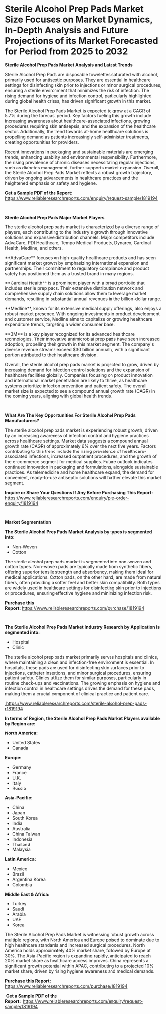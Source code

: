 <p><h1>Sterile Alcohol Prep Pads Market Size Focuses on Market Dynamics, In-Depth Analysis and Future Projections of its Market Forecasted for Period from 2025 to 2032</h1></p><p><strong>Sterile Alcohol Prep Pads Market Analysis and Latest Trends</strong></p>
<p><p>Sterile Alcohol Prep Pads are disposable towelettes saturated with alcohol, primarily used for antiseptic purposes. They are essential in healthcare settings for disinfecting skin prior to injections or minor surgical procedures, ensuring a sterile environment that minimizes the risk of infection. The rising demand for hygiene and infection control, particularly highlighted during global health crises, has driven significant growth in this market.</p><p>The Sterile Alcohol Prep Pads Market is expected to grow at a CAGR of 5.7% during the forecast period. Key factors fueling this growth include increasing awareness about healthcare-associated infections, growing procedures requiring skin antisepsis, and the expansion of the healthcare sector. Additionally, the trend towards at-home healthcare solutions is propelling demand as patients increasingly self-administer treatments, creating opportunities for providers.</p><p>Recent innovations in packaging and sustainable materials are emerging trends, enhancing usability and environmental responsibility. Furthermore, the rising prevalence of chronic diseases necessitating regular injections, such as diabetes management, further supports market expansion. Overall, the Sterile Alcohol Prep Pads Market reflects a robust growth trajectory, driven by ongoing advancements in healthcare practices and the heightened emphasis on safety and hygiene.</p></p>
<p><strong>Get a Sample PDF of the Report:&nbsp;</strong> <a href="https://www.reliableresearchreports.com/enquiry/request-sample/1819194?utm_campaign=3025&utm_medium=2&utm_source=Github&utm_content=ia&utm_term=13042025&utm_id=sterile-alcohol-prep-pads">https://www.reliableresearchreports.com/enquiry/request-sample/1819194</a></p>
<p>&nbsp;</p>
<p><strong>Sterile Alcohol Prep Pads Major Market Players</strong></p>
<p><p>The sterile alcohol prep pads market is characterized by a diverse range of players, each contributing to the industry's growth through innovative solutions and expansive distribution channels. Major competitors include AdvaCare, PDI Healthcare, Tempo Medical Products, Dynarex, Cardinal Health, Medline, and others.</p><p>**AdvaCare** focuses on high-quality healthcare products and has seen significant market growth by emphasizing international expansion and partnerships. Their commitment to regulatory compliance and product safety has positioned them as a trusted brand in many regions.</p><p>**Cardinal Health** is a prominent player with a broad portfolio that includes sterile prep pads. Their extensive distribution network and comprehensive supply chain solutions allow them to leverage market demands, resulting in substantial annual revenues in the billion-dollar range.</p><p>**Medline**, known for its extensive medical supply offerings, also enjoys a robust market presence. With ongoing investments in product development and customer service, Medline aims to capitalize on growing healthcare expenditure trends, targeting a wider consumer base.</p><p>**3M** is a key player recognized for its advanced healthcare technologies. Their innovative antimicrobial prep pads have seen increased adoption, propelling their growth in this market segment. The company's diverse revenue streams exceed $30 billion annually, with a significant portion attributed to their healthcare division.</p><p>Overall, the sterile alcohol prep pads market is projected to grow, driven by increasing demand for infection control solutions and the expansion of healthcare facilities globally. Companies focusing on product innovation and international market penetration are likely to thrive, as healthcare systems prioritize infection prevention and patient safety. The overall market size is expected to see a compound annual growth rate (CAGR) in the coming years, aligning with global health trends.</p></p>
<p>&nbsp;</p>
<p><strong>What Are The Key Opportunities For Sterile Alcohol Prep Pads Manufacturers?</strong></p>
<p><p>The sterile alcohol prep pads market is experiencing robust growth, driven by an increasing awareness of infection control and hygiene practices across healthcare settings. Market data suggests a compound annual growth rate (CAGR) of approximately 6% over the next five years. Factors contributing to this trend include the rising prevalence of healthcare-associated infections, increased outpatient procedures, and the growth of the e-commerce segment for medical supplies. Future outlook indicates continued innovation in packaging and formulations, alongside sustainable practices. As telemedicine and home healthcare expand, the demand for convenient, ready-to-use antiseptic solutions will further elevate this market segment.</p></p>
<p><strong>Inquire or Share Your Questions If Any Before Purchasing This Report:</strong> <a href="https://www.reliableresearchreports.com/enquiry/pre-order-enquiry/1819194?utm_campaign=3025&utm_medium=2&utm_source=Github&utm_content=ia&utm_term=13042025&utm_id=sterile-alcohol-prep-pads">https://www.reliableresearchreports.com/enquiry/pre-order-enquiry/1819194</a></p>
<p>&nbsp;</p>
<p><strong>Market Segmentation</strong></p>
<p><strong>The Sterile Alcohol Prep Pads Market Analysis by types is segmented into:</strong></p>
<p><ul><li>Non-Woven</li><li>Cotton</li></ul></p>
<p><p>The sterile alcohol prep pads market is segmented into non-woven and cotton types. Non-woven pads are typically made from synthetic fibers, offering superior tensile strength and absorbency, making them ideal for medical applications. Cotton pads, on the other hand, are made from natural fibers, often providing a softer feel and better skin compatibility. Both types are widely used in healthcare settings for disinfecting skin prior to injections or procedures, ensuring effective hygiene and minimizing infection risk.</p></p>
<p><strong>Purchase this Report:&nbsp;</strong><a href="https://www.reliableresearchreports.com/purchase/1819194?utm_campaign=3025&utm_medium=2&utm_source=Github&utm_content=ia&utm_term=13042025&utm_id=sterile-alcohol-prep-pads">https://www.reliableresearchreports.com/purchase/1819194</a></p>
<p>&nbsp;</p>
<p><strong>The Sterile Alcohol Prep Pads Market Industry Research by Application is segmented into:</strong></p>
<p><ul><li>Hospital</li><li>Clinic</li></ul></p>
<p><p>The sterile alcohol prep pads market primarily serves hospitals and clinics, where maintaining a clean and infection-free environment is essential. In hospitals, these pads are used for disinfecting skin surfaces prior to injections, catheter insertions, and minor surgical procedures, ensuring patient safety. Clinics utilize them for similar purposes, particularly in routine check-ups and vaccinations. The growing emphasis on hygiene and infection control in healthcare settings drives the demand for these pads, making them a crucial component of clinical practice and patient care.</p></p>
<p><a href="https://www.reliableresearchreports.com/sterile-alcohol-prep-pads-r1819194?utm_campaign=3025&utm_medium=2&utm_source=Github&utm_content=ia&utm_term=13042025&utm_id=sterile-alcohol-prep-pads">&nbsp;https://www.reliableresearchreports.com/sterile-alcohol-prep-pads-r1819194</a></p>
<p><strong>In terms of Region, the Sterile Alcohol Prep Pads Market Players available by Region are:</strong></p>
<p>
    <p> <strong> North America: </strong>
        <ul>
            <li>United States</li>
            <li>Canada</li>
        </ul>
        </p> 
    <p> <strong> Europe: </strong>
        <ul>
            <li>Germany</li>
            <li>France</li>
            <li>U.K.</li>
            <li>Italy</li>
            <li>Russia</li>
        </ul>
        </p> 
    <p> <strong> Asia-Pacific: </strong>
        <ul>
            <li>China</li>
            <li>Japan</li>
            <li>South Korea</li>
            <li>India</li>
            <li>Australia</li>
            <li>China Taiwan</li>
            <li>Indonesia</li>
            <li>Thailand</li>
            <li>Malaysia</li>
        </ul>
        </p> 
    <p> <strong> Latin America: </strong>
        <ul>
            <li>Mexico</li>
            <li>Brazil</li>
            <li>Argentina Korea</li>
            <li>Colombia</li>
        </ul>
        </p> 
    <p> <strong> Middle East & Africa: </strong>
        <ul>
            <li>Turkey</li>
            <li>Saudi</li>
            <li>Arabia</li>
            <li>UAE</li>
            <li>Korea</li>
        </ul>
    </p>
    </p>
<p><p>The Sterile Alcohol Prep Pads Market is witnessing robust growth across multiple regions, with North America and Europe poised to dominate due to high healthcare standards and increased surgical procedures. North America holds approximately 40% market share, followed by Europe at 30%. The Asia-Pacific region is expanding rapidly, anticipated to reach 20% market share as healthcare access improves. China represents a significant growth potential within APAC, contributing to a projected 10% market share, driven by rising hygiene awareness and medical demands.</p></p>
<p><strong>Purchase this Report: </strong><a href="https://www.reliableresearchreports.com/purchase/1819194?utm_campaign=3025&utm_medium=2&utm_source=Github&utm_content=ia&utm_term=13042025&utm_id=sterile-alcohol-prep-pads">https://www.reliableresearchreports.com/purchase/1819194</a></p>
<p>&nbsp;<strong>Get a Sample PDF of the Report:&nbsp;&nbsp;</strong><a href="https://www.reliableresearchreports.com/enquiry/request-sample/1819194?utm_campaign=3025&utm_medium=2&utm_source=Github&utm_content=ia&utm_term=13042025&utm_id=sterile-alcohol-prep-pads">https://www.reliableresearchreports.com/enquiry/request-sample/1819194</a></p>
<p><strong></strong></p>
<p><p></p><p></p><p></p></p>